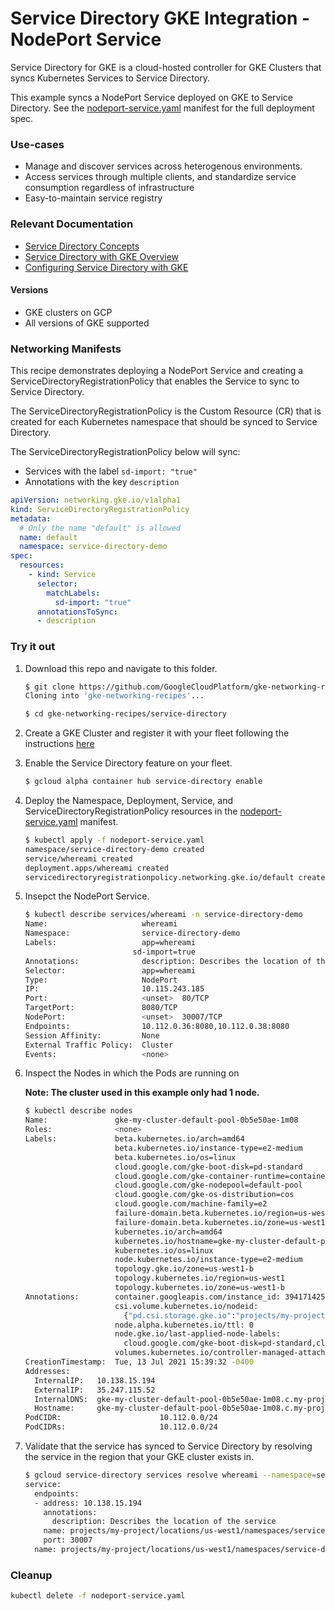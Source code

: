 # Service Directory GKE Integration - NodePort Service

Service Directory for GKE is a cloud-hosted controller for GKE Clusters that
syncs Kubernetes Services to Service Directory.

This example syncs a NodePort Service deployed on GKE to Service Directory. See
the [nodeport-service.yaml](nodeport-service.yaml) manifest for the full
deployment spec.

### Use-cases

*   Manage and discover services across heterogenous environments.
*   Access services through multiple clients, and standardize service
    consumption regardless of infrastructure
*   Easy-to-maintain service registry

### Relevant Documentation

*   [Service Directory Concepts](https://cloud.google.com/service-directory/docs/concepts)
*   [Service Directory with GKE Overview](https://cloud.google.com/service-directory/docs/sd-gke-overview)
*   [Configuring Service Directory with GKE](https://cloud.google.com/service-directory/docs/configuring-sd-with-gke)

#### Versions

*   GKE clusters on GCP
*   All versions of GKE supported

### Networking Manifests

This recipe demonstrates deploying a NodePort Service and creating a
ServiceDirectoryRegistrationPolicy that enables the Service to sync to Service
Directory.

The ServiceDirectoryRegistrationPolicy is the Custom Resource (CR) that is
created for each Kubernetes namespace that should be synced to Service
Directory.

The ServiceDirectoryRegistrationPolicy below will sync:

*   Services with the label `sd-import: "true"`
*   Annotations with the key `description`

```yaml
apiVersion: networking.gke.io/v1alpha1
kind: ServiceDirectoryRegistrationPolicy
metadata:
  # Only the name "default" is allowed
  name: default
  namespace: service-directory-demo
spec:
  resources:
    - kind: Service
      selector:
        matchLabels:
          sd-import: "true"
      annotationsToSync:
      - description
```

### Try it out

1.  Download this repo and navigate to this folder.

    ```bash
    $ git clone https://github.com/GoogleCloudPlatform/gke-networking-recipes.git
    Cloning into 'gke-networking-recipes'...

    $ cd gke-networking-recipes/service-directory
    ```

1.  Create a GKE Cluster and register it with your fleet following the
    instructions
    [here](https://cloud.google.com/anthos/multicluster-management/connect/registering-a-cluster)

1.  Enable the Service Directory feature on your fleet.

    ```bash
    $ gcloud alpha container hub service-directory enable
    ```

1.  Deploy the Namespace, Deployment, Service, and
    ServiceDirectoryRegistrationPolicy resources in the
    [nodeport-service.yaml](nodeport-service.yaml) manifest.

    ```bash
    $ kubectl apply -f nodeport-service.yaml
    namespace/service-directory-demo created
    service/whereami created
    deployment.apps/whereami created
    servicedirectoryregistrationpolicy.networking.gke.io/default created
    ```

1.  Insepct the NodePort Service.

    ```bash
    $ kubectl describe services/whereami -n service-directory-demo
    Name:                     whereami
    Namespace:                service-directory-demo
    Labels:                   app=whereami
                            sd-import=true
    Annotations:              description: Describes the location of the service
    Selector:                 app=whereami
    Type:                     NodePort
    IP:                       10.115.243.185
    Port:                     <unset>  80/TCP
    TargetPort:               8080/TCP
    NodePort:                 <unset>  30007/TCP
    Endpoints:                10.112.0.36:8080,10.112.0.38:8080
    Session Affinity:         None
    External Traffic Policy:  Cluster
    Events:                   <none>
    ```

1.  Inspect the Nodes in which the Pods are running on

    **Note: The cluster used in this example only had 1 node.**

    ```bash
    $ kubectl describe nodes
    Name:               gke-my-cluster-default-pool-0b5e50ae-1m08
    Roles:              <none>
    Labels:             beta.kubernetes.io/arch=amd64
                        beta.kubernetes.io/instance-type=e2-medium
                        beta.kubernetes.io/os=linux
                        cloud.google.com/gke-boot-disk=pd-standard
                        cloud.google.com/gke-container-runtime=containerd
                        cloud.google.com/gke-nodepool=default-pool
                        cloud.google.com/gke-os-distribution=cos
                        cloud.google.com/machine-family=e2
                        failure-domain.beta.kubernetes.io/region=us-west1
                        failure-domain.beta.kubernetes.io/zone=us-west1-b
                        kubernetes.io/arch=amd64
                        kubernetes.io/hostname=gke-my-cluster-default-pool-0b5e50ae-1m08
                        kubernetes.io/os=linux
                        node.kubernetes.io/instance-type=e2-medium
                        topology.gke.io/zone=us-west1-b
                        topology.kubernetes.io/region=us-west1
                        topology.kubernetes.io/zone=us-west1-b
    Annotations:        container.googleapis.com/instance_id: 3941714257799828844
                        csi.volume.kubernetes.io/nodeid:
                          {"pd.csi.storage.gke.io":"projects/my-project/zones/us-west1-b/instances/gke-my-cluster-default-pool-0b5e50ae-1m08"}
                        node.alpha.kubernetes.io/ttl: 0
                        node.gke.io/last-applied-node-labels:
                          cloud.google.com/gke-boot-disk=pd-standard,cloud.google.com/gke-container-runtime=containerd,cloud.google.com/gke-nodepool=default-pool,cl...
                        volumes.kubernetes.io/controller-managed-attach-detach: true
    CreationTimestamp:  Tue, 13 Jul 2021 15:39:32 -0400
    Addresses:
      InternalIP:   10.138.15.194
      ExternalIP:   35.247.115.52
      InternalDNS:  gke-my-cluster-default-pool-0b5e50ae-1m08.c.my-project.internal
      Hostname:     gke-my-cluster-default-pool-0b5e50ae-1m08.c.my-project.internal
    PodCIDR:                      10.112.0.0/24
    PodCIDRs:                     10.112.0.0/24
    ```

1.  Validate that the service has synced to Service Directory by resolving the
    service in the region that your GKE cluster exists in.

    ```bash
    $ gcloud service-directory services resolve whereami --namespace=service-directory-demo --location=us-west1
    service:
      endpoints:
      - address: 10.138.15.194
        annotations:
          description: Describes the location of the service
        name: projects/my-project/locations/us-west1/namespaces/service-directory-demo/services/whereami/endpoints/my-cluster-2998672570
        port: 30007
      name: projects/my-project/locations/us-west1/namespaces/service-directory-demo/services/whereami
    ```

### Cleanup

```bash
kubectl delete -f nodeport-service.yaml
```
